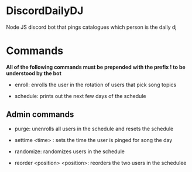 # DiscordDailyDJ
Node JS discord bot that pings catalogues which person is the daily dj


# Commands
**All of the following commands must be prepended with the prefix ! to be understood by the bot**

* enroll: enrolls the user in the rotation of users that pick song topics
    
* schedule: prints out the next few days of the schedule

## Admin commands
 
* purge: unenrolls all users in the schedule and resets the schedule

* settime \<time> : sets the time the user is pinged for song the day

* randomize: randomizes users in the schedule

* reorder \<position> \<position>: reorders the two users in the schedulee